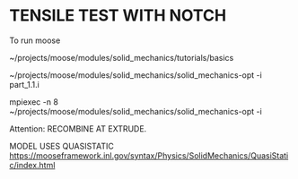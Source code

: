 # TENSILE TEST WITH NOTCH


To run moose

~/projects/moose/modules/solid_mechanics/tutorials/basics

~/projects/moose/modules/solid_mechanics/solid_mechanics-opt -i part_1.1.i

mpiexec -n 8 ~/projects/moose/modules/solid_mechanics/solid_mechanics-opt -i

Attention: RECOMBINE AT EXTRUDE.

MODEL USES QUASISTATIC
https://mooseframework.inl.gov/syntax/Physics/SolidMechanics/QuasiStatic/index.html
